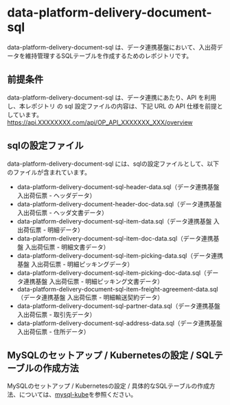 # data-platform-delivery-document-sql   

data-platform-delivery-document-sql は、データ連携基盤において、入出荷データを維持管理するSQLテーブルを作成するためのレポジトリです。

## 前提条件  
data-platform-delivery-document-sql は、データ連携にあたり、API を利用し、本レポジトリ の sql 設定ファイルの内容は、下記 URL の API 仕様を前提としています。  
https://api.XXXXXXXX.com/api/OP_API_XXXXXXX_XXX/overview    

## sqlの設定ファイル

data-platform-delivery-document-sql には、sqlの設定ファイルとして、以下のファイルが含まれています。  

* data-platform-delivery-document-sql-header-data.sql（データ連携基盤 入出荷伝票 - ヘッダデータ）
* data-platform-delivery-document-header-doc-data.sql（データ連携基盤 入出荷伝票 - ヘッダ文書データ）
* data-platform-delivery-document-sql-item-data.sql（データ連携基盤 入出荷伝票 - 明細データ）
* data-platform-delivery-document-sql-item-doc-data.sql（データ連携基盤 入出荷伝票 - 明細文書データ）
* data-platform-delivery-document-sql-item-picking-data.sql（データ連携基盤 入出荷伝票 - 明細ピッキングデータ）
* data-platform-delivery-document-sql-item-picking-doc-data.sql（データ連携基盤 入出荷伝票 - 明細ピッキング文書データ）
* data-platform-delivery-document-sql-item-freight-agreement-data.sql（データ連携基盤 入出荷伝票 - 明細輸送契約データ）
* data-platform-delivery-document-sql-partner-data.sql（データ連携基盤 入出荷伝票 - 取引先データ）
* data-platform-delivery-document-sql-address-data.sql（データ連携基盤 入出荷伝票 - 住所データ）

## MySQLのセットアップ / Kubernetesの設定 / SQLテーブルの作成方法
MySQLのセットアップ / Kubernetesの設定 / 具体的なSQLテーブルの作成方法、については、[mysql-kube](https://github.com/latonaio/mysql-kube)を参照ください。
